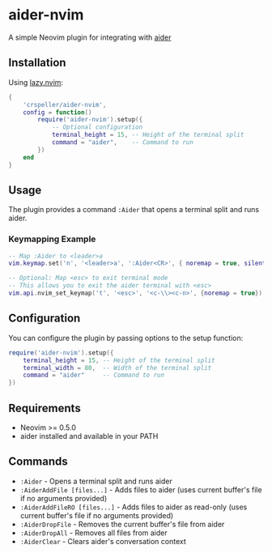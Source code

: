 # aider-nvim

A simple Neovim plugin for integrating with [aider](https://aider.chat/)

## Installation

Using [lazy.nvim](https://github.com/folke/lazy.nvim):

```lua
{
    'crspeller/aider-nvim',
    config = function()
        require('aider-nvim').setup({
            -- Optional configuration
            terminal_height = 15, -- Height of the terminal split
            command = "aider",    -- Command to run
        })
    end
}
```

## Usage

The plugin provides a command `:Aider` that opens a terminal split and runs aider.

### Keymapping Example

```lua
-- Map :Aider to <leader>a
vim.keymap.set('n', '<leader>a', ':Aider<CR>', { noremap = true, silent = true })

-- Optional: Map <esc> to exit terminal mode
-- This allows you to exit the aider terminal with <esc>
vim.api.nvim_set_keymap('t', '<esc>', '<c-\\><c-n>', {noremap = true})
```

## Configuration

You can configure the plugin by passing options to the setup function:

```lua
require('aider-nvim').setup({
    terminal_height = 15, -- Height of the terminal split
    terminal_width = 80,  -- Width of the terminal split
    command = "aider"     -- Command to run
})
```

## Requirements

- Neovim >= 0.5.0
- aider installed and available in your PATH

## Commands

- `:Aider` - Opens a terminal split and runs aider
- `:AiderAddFile [files...]` - Adds files to aider (uses current buffer's file if no arguments provided)
- `:AiderAddFileRO [files...]` - Adds files to aider as read-only (uses current buffer's file if no arguments provided)
- `:AiderDropFile` - Removes the current buffer's file from aider
- `:AiderDropAll` - Removes all files from aider
- `:AiderClear` - Clears aider's conversation context
